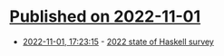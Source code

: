 # [Published on 2022-11-01](index.md)

* [2022-11-01, 17:23:15](https://lobste.rs/s/hyz8u9/2022_state_haskell_survey) - [2022 state of Haskell survey](https://haskellweekly.news/survey/2022.html)
